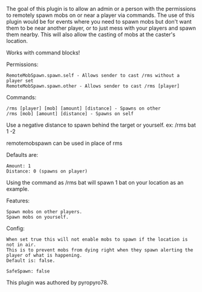 The goal of this plugin is to allow an admin or a person with the permissions to remotely spawn mobs on or near a player via commands. The use of this plugin would be for events where you need to spawn mobs but don't want them to be near another player, or to just mess with your players and spawn them nearby. This will also allow the casting of mobs at the caster's location.

Works with command blocks!

Permissions:

    RemoteMobSpawn.spawn.self - Allows sender to cast /rms without a player set
    RemoteMobSpawn.spawn.other - Allows sender to cast /rms [player] 

Commands:

    /rms [player] [mob] [amount] [distance] - Spawns on other
    /rms [mob] [amount] [distance] - Spawns on self 

Use a negative distance to spawn behind the target or yourself. ex: /rms bat 1 -2

remotemobspawn can be used in place of rms

Defaults are:

    Amount: 1
    Distance: 0 (spawns on player) 

Using the command as /rms bat will spawn 1 bat on your location as an example.

Features:

    Spawn mobs on other players.
    Spawn mobs on yourself. 

Config:

    When set true this will not enable mobs to spawn if the location is not in air.
    This is to prevent mobs from dying right when they spawn alerting the player of what is happening.
    Default is: false. 
    
    SafeSpawn: false

This plugin was authored by pyropyro78.
